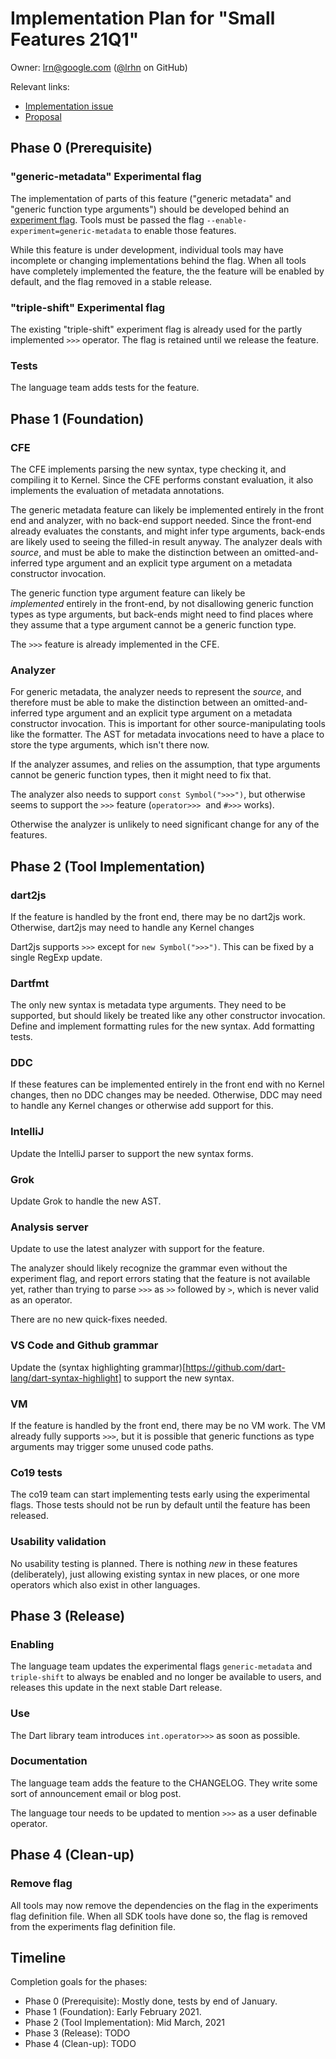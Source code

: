 # Implementation Plan for "Small Features 21Q1"

Owner: lrn@google.com ([@lrhn](https://github.com/lrhn/) on GitHub)

Relevant links:

* [Implementation issue](https://github.com/dart-lang/sdk/issues/44911)
* [Proposal](https://github.com/dart-lang/language/blob/master/working/small-features-21q1/feature-specification.md)

## Phase 0 (Prerequisite)

### "generic-metadata" Experimental flag

The implementation of parts of this feature ("generic metadata" and "generic function type arguments") should be developed behind an [experiment
flag][]. Tools must be passed the flag
`--enable-experiment=generic-metadata` to enable those features.

[experiment flag]: https://github.com/dart-lang/sdk/blob/master/docs/process/experimental-flags.md

While this feature is under development, individual tools may have incomplete or
changing implementations behind the flag. When all tools have completely
implemented the feature, the the feature will be enabled by default, and the
flag removed in a stable release.

### "triple-shift" Experimental flag

The existing "triple-shift" experiment flag is already used for the partly implemented `>>>` operator. The flag is retained until we release the feature.

### Tests

The language team adds tests for the feature.

## Phase 1 (Foundation)

### CFE

The CFE implements parsing the new syntax, type checking it, and compiling it to
Kernel. Since the CFE performs constant evaluation, it also
implements the evaluation of metadata annotations.

The generic metadata feature can likely be implemented entirely in the front end and analyzer, with no back-end
support needed. Since the front-end already evaluates the constants, and might infer type arguments, back-ends are likely used to seeing the filled-in result anyway. The analyzer deals with *source*, and must be able to make the distinction between an omitted-and-inferred type argument and an explicit type argument on a metadata constructor invocation.

The generic function type argument feature can likely be *implemented* entirely in the front-end, by not disallowing generic function types as type arguments, but back-ends might need to find places where they assume that a type argument cannot be a generic function type.

The `>>>` feature is already implemented in the CFE.

### Analyzer

For generic metadata, the analyzer needs to represent the *source*, and therefore must be able to make the distinction between an omitted-and-inferred type argument and an explicit type argument on a metadata constructor invocation. This is important for other source-manipulating tools like the formatter. The AST for metadata invocations need to have a place to store the type arguments, which isn't there now.

If the analyzer assumes, and relies on the assumption, that type arguments cannot be generic function types, then it might need to fix that.

The analyzer also needs to support `const Symbol(">>>")`, but otherwise seems to support the `>>>` feature (`operator>>>`  and `#>>>` works).

Otherwise the analyzer is unlikely to need significant change for any of the features.

## Phase 2 (Tool Implementation)

### dart2js

If the feature is handled by the front end, there may be no dart2js work.
Otherwise, dart2js may need to handle any Kernel changes 

Dart2js supports `>>>` except for `new Symbol(">>>")`. This can be fixed by a single RegExp update.

### Dartfmt

The only new syntax is metadata type arguments. They need to be supported, but should likely be treated like any other constructor invocation. Define and implement formatting rules for the new syntax. Add formatting tests.

### DDC

If these features can be implemented entirely in the front end with no Kernel
changes, then no DDC changes may be needed.
Otherwise, DDC may need to handle any Kernel changes or otherwise add support
for this.

### IntelliJ

Update the IntelliJ parser to support the new syntax forms.

### Grok

Update Grok to handle the new AST.

### Analysis server

Update to use the latest analyzer with support for the feature. 

The analyzer should likely recognize the grammar even without the experiment flag, and report errors stating that the feature is not available yet, rather than trying to parse `>>>` as `>>` followed by `>`, which is never valid as an operator.

There are no new quick-fixes needed.

### VS Code and Github grammar

Update the (syntax highlighting grammar)[https://github.com/dart-lang/dart-syntax-highlight] to support the new syntax.

### VM

If the feature is handled by the front end, there may be no VM work. The VM already fully supports `>>>`, but it is possible that generic functions as type arguments may trigger some unused code paths.

### Co19 tests

The co19 team can start implementing tests early using the experimental flags.
Those tests should not be run by default until the feature has been released.

### Usability validation

No usability testing is planned. There is nothing *new* in these features (deliberately), just allowing existing syntax in new places, or one more operators which also exist in other languages.

## Phase 3 (Release)

### Enabling

The language team updates the experimental flags `generic-metadata` and `triple-shift` to
always be enabled and no longer be available to users, and releases this update
in the next stable Dart release.

### Use

The Dart library team introduces `int.operator>>>` as soon as possible.

### Documentation

The language team adds the feature to the CHANGELOG. They write some sort of
announcement email or blog post.

The language tour needs to be updated to mention `>>>` as a user definable
operator.

## Phase 4 (Clean-up)

### Remove flag

All tools may now remove the dependencies on the flag in the experiments flag
definition file. When all SDK tools have done so, the flag is removed from the
experiments flag definition file.

## Timeline

Completion goals for the phases:

*   Phase 0 (Prerequisite): Mostly done, tests by end of January.
*   Phase 1 (Foundation): Early February 2021.
*   Phase 2 (Tool Implementation): Mid March, 2021
*   Phase 3 (Release): TODO
*   Phase 4 (Clean-up): TODO
